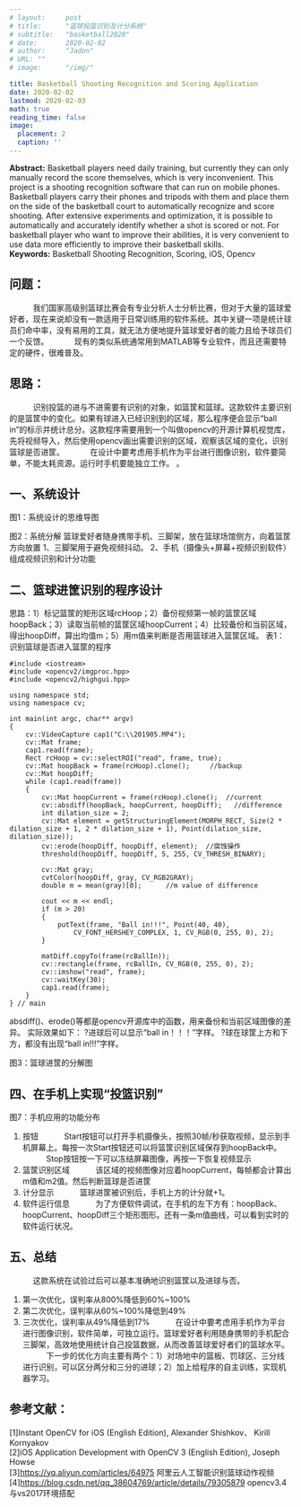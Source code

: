 ```yaml
---
# layout:     post 
# title:      "篮球投篮识别及计分系统"
# subtitle:   "basketball2020"
# date:       2020-02-02
# author:     "Jadon"
# URL: ""
# image:      "/img/"

title: Basketball Shooting Recognition and Scoring Application 
date: 2020-02-02
lastmod: 2020-02-03
math: true
reading_time: false
image:
  placement: 2
  caption: ''
---
```


**Abstract:** Basketball players need daily training, but currently they can only manually record the 
score themselves, which is very inconvenient. This project is a shooting recognition software 
that can run on mobile phones. Basketball players carry their phones and tripods with them 
and place them on the side of the basketball court to automatically recognize and score
shooting. After extensive experiments and optimization, it is possible to automatically and 
accurately identify whether a shot is scored or not. For basketball player who want to improve 
their abilities, it is very convenient to use data more efficiently to improve their basketball 
skills.<br>
**Keywords:** Basketball Shooting Recognition, Scoring, iOS, Opencv


## 问题：
　　　我们国家高级别篮球比赛会有专业分析人士分析比赛，但对于大量的篮球爱好者，现在来说却没有一款适用于日常训练用的软件系统。其中关键一项是统计球员们命中率，没有易用的工具，就无法方便地提升篮球爱好者的能力且给予球员们一个反馈。
　　　现有的类似系统通常用到MATLAB等专业软件，而且还需要特定的硬件，很难普及。

## 思路：
　　　识别投篮的进与不进需要有识别的对象，如篮筐和篮球。这款软件主要识别的是篮筐中的变化。如果有球进入已经识别到的区域，那么程序便会显示“ball in”的标示并统计总分。这款程序需要用到一个叫做opencv的开源计算机视觉库，先将视频导入，然后使用opencv画出需要识别的区域，观察该区域的变化，识别篮球是否进筐。
　　　在设计中要考虑用手机作为平台进行图像识别，软件要简单，不能太耗资源。运行时手机要能独立工作。
。


## 一、系统设计

图1：系统设计的思维导图

图2：系统分解
篮球爱好者随身携带手机、三脚架，放在篮球场馆侧方，向着篮筐方向放置
1、三脚架用于避免视频抖动。
2、手机（摄像头+屏幕+视频识别软件）组成视频识别和计分功能

## 二、篮球进筐识别的程序设计
思路：1）标记篮筐的矩形区域rcHoop；2）备份视频第一帧的篮筐区域hoopBack；3）读取当前帧的篮筐区域hoopCurrent；4）比较备份和当前区域，得出hoopDiff，算出均值m；5）用m值来判断是否用篮球进入篮筐区域。
表1：识别篮球是否进入篮筐的程序
``````
#include <iostream>
#include <opencv2/imgproc.hpp>
#include <opencv2/highgui.hpp>

using namespace std;
using namespace cv;

int main(int argc, char** argv)
{
	cv::VideoCapture cap1("C:\\201905.MP4");
	cv::Mat frame;
	cap1.read(frame);
	Rect rcHoop = cv::selectROI("read", frame, true);
	cv::Mat hoopBack = frame(rcHoop).clone();     //backup
	cv::Mat hoopDiff;
	while (cap1.read(frame))
	{
		cv::Mat hoopCurrent = frame(rcHoop).clone();  //current
		cv::absdiff(hoopBack, hoopCurrent, hoopDiff);   //difference
		int dilation_size = 2;
		cv::Mat element = getStructuringElement(MORPH_RECT, Size(2 * dilation_size + 1, 2 * dilation_size + 1), Point(dilation_size, dilation_size));
		cv::erode(hoopDiff, hoopDiff, element);  //腐蚀操作
		threshold(hoopDiff, hoopDiff, 5, 255, CV_THRESH_BINARY);

		cv::Mat gray;
		cvtColor(hoopDiff, gray, CV_RGB2GRAY);
		double m = mean(gray)[0];      //m value of difference

		cout << m << endl;
		if (m > 20)
		{
			putText(frame, "Ball in!!!", Point(40, 40),
				CV_FONT_HERSHEY_COMPLEX, 1, CV_RGB(0, 255, 0), 2);
		}

		matDiff.copyTo(frame(rcBallIn));
		cv::rectangle(frame, rcBallIn, CV_RGB(0, 255, 0), 2);
		cv::imshow("read", frame);
		cv::waitKey(30);
		cap1.read(frame);
	}
} // main
``````

absdiff()、erode()等都是opencv开源库中的函数，用来备份和当前区域图像的差异。
实际效果如下：
?进球后可以显示“ball in！！！”字样。
?球在球筐上方和下方，都没有出现“ball in!!!”字样。

图3：篮球进筐的分解图

## 四、在手机上实现“投篮识别”

图7：手机应用的功能分布
1. 按钮
　　　Start按钮可以打开手机摄像头，按照30帧/秒获取视频，显示到手机屏幕上。每按一次Start按钮还可以将篮筐识别区域保存到hoopBack中。
　　　Stop按钮按一下可以冻结屏幕图像，再按一下恢复视频显示
2. 篮筐识别区域
　　　该区域的视频图像对应着hoopCurrent，每帧都会计算出m值和m2值。然后判断篮球是否进筐
3. 计分显示
　　　篮球进筐被识别后，手机上方的计分就+1。
4. 软件运行信息
　　　为了方便软件调试，在手机的左下方有：hoopBack、hoopCurrent、hoopDiff三个矩形图形。还有一条m值曲线，可以看到实时的软件运行状况。

## 五、总结
　　　这款系统在试验过后可以基本准确地识别篮筐以及进球与否。
   1. 第一次优化，误判率从800%降低到60%~100%
   2. 第二次优化，误判率从60%~100%降低到49%
   3. 三次优化，误判率从49%降低到17%
　　　在设计中要考虑用手机作为平台进行图像识别，软件简单，可独立运行。篮球爱好者利用随身携带的手机配合三脚架，高效地使用统计自己投篮数据，从而改善篮球爱好者们的篮球水平。
　　　下一步的优化方向主要有两个：1）对场地中的篮板、罚球区、三分线进行识别，可以区分两分和三分的进球；2）加上给程序的自主训练，实现机器学习。



## 参考文献：
[1]Instant OpenCV for iOS (English Edition), Alexander Shishkov、 Kirill Kornyakov<br>
[2]iOS Application Development with OpenCV 3 (English Edition), Joseph Howse<br>
[3]https://yq.aliyun.com/articles/64975 阿里云人工智能识别篮球动作视频<br>
[4]https://blog.csdn.net/qq_38604769/article/details/79305879 opencv3.4与vs2017环境搭配